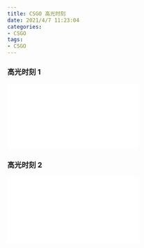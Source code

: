 ```yaml
---
title: CSGO 高光时刻
date: 2021/4/7 11:23:04
categories:
- CSGO
tags:
- CSGO
---
```


### 高光时刻 1

<iframe src="//player.bilibili.com/player.html?aid=887415905&bvid=BV1iK4y1N7qh&cid=320993720&page=1" scrolling="no" border="0" frameborder="no" framespacing="0" allowfullscreen="true"> </iframe>


### 高光时刻 2

<iframe src="//player.bilibili.com/player.html?aid=587474004&bvid=BV1hB4y1w75y&cid=320993988&page=1" scrolling="no" border="0" frameborder="no" framespacing="0" allowfullscreen="true"> </iframe>